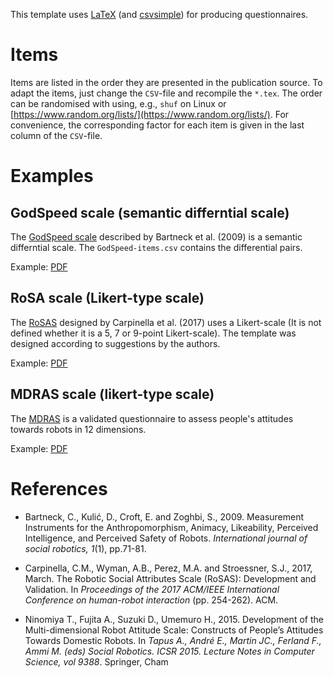 This template uses [LaTeX](https://www.latex-project.org/) (and [csvsimple](https://ctan.org/pkg/csvsimple)) for producing questionnaires.

# Items
Items are listed in the order they are presented in the publication source. To adapt the items, just change the `CSV`-file and recompile the `*.tex`. The order can be randomised with using, e.g., `shuf` on Linux or [https://www.random.org/lists/](https://www.random.org/lists/). For convenience, the corresponding factor for each item is given in the last column of the `CSV`-file.

# Examples

## GodSpeed scale (semantic differntial scale)

The [GodSpeed scale](http://www.bartneck.de/2008/03/11/the-godspeed-questionnaire-series/) described by Bartneck et al. (2009) is a semantic differntial scale. The `GodSpeed-items.csv` contains the differential pairs.

Example: [PDF](https://gitlab.com/scheunemann/latex-questionnaire/-/jobs/artifacts/master/raw/GodSpeed/GodSpeed.pdf?job=PDFs)

## RoSA scale (Likert-type scale)
The [RoSAS](https://dl.acm.org/citation.cfm?id=3020208) designed by Carpinella et al. (2017) uses a Likert-scale (It is not defined whether it is a 5, 7 or 9-point Likert-scale). The template was designed according to suggestions by the authors.

Example: [PDF](https://gitlab.com/scheunemann/latex-questionnaire/-/jobs/artifacts/master/raw/RoSAS/RoSAS.pdf?job=PDFs)

## MDRAS scale (likert-type scale)
The [MDRAS](https://link.springer.com/chapter/10.1007/978-3-319-25554-5_48) is a validated questionnaire to assess people's attitudes towards robots in 12 dimensions.

Example: [PDF](https://gitlab.com/scheunemann/latex-questionnaire/-/jobs/artifacts/master/raw/MDRAS/MDRAS.pdf?job=PDFs)

# References
- Bartneck, C., Kulić, D., Croft, E. and Zoghbi, S., 2009. Measurement Instruments for the Anthropomorphism, Animacy, Likeability, Perceived Intelligence, and Perceived Safety of Robots. _International journal of social robotics, 1_(1), pp.71-81.

- Carpinella, C.M., Wyman, A.B., Perez, M.A. and Stroessner, S.J., 2017, March. The Robotic Social Attributes Scale (RoSAS): Development and Validation. In _Proceedings of the 2017 ACM/IEEE International Conference on human-robot interaction_ (pp. 254-262). ACM.

- Ninomiya T., Fujita A., Suzuki D., Umemuro H., 2015. Development of the Multi-dimensional Robot Attitude Scale: Constructs of People’s Attitudes Towards Domestic Robots. In _Tapus A., André E., Martin JC., Ferland F., Ammi M. (eds) Social Robotics. ICSR 2015. Lecture Notes in Computer Science, vol 9388_. Springer, Cham

